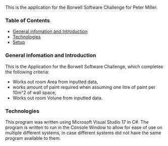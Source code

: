 This is the application for the Borwell Software Challenge for Peter Miller.

### Table of Contents

* [General infomation and Introduction](#general-info-Introduction)
* [Technologies](#technologies)
* [Setup](#setup)

###  General infomation and Introduction
This is the Application for the Borwell Software Challenge, which completes the following criteria:
* Works out room Area from inputted data,
* works amount of paint required when assuming one litre of paint per 10m^2 of wall space,
* Works out room Volune from inputted data.

### Technologies
This program was written using Microsoft Visual Studio 17 in C#. The program is written to run in the Console Window to allow for ease of use on multiple different systems, in case different systems did not have the same program available to them. 
